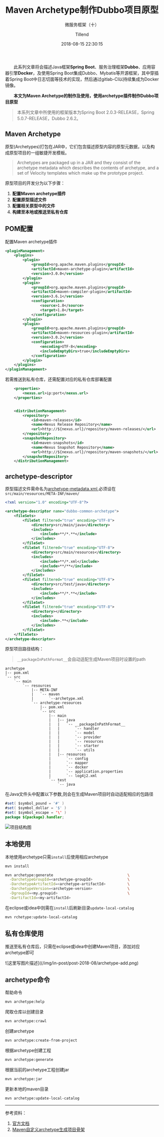 ﻿---
layout:     post
title:      "Maven Archetype制作Dubbo项目原型"
subtitle:   "微服务框架（十）"
date:       2018-08-15 22:30:15
author:     "Tillend"
catalog:      true
header-img: "img/post-bg-alitrip.jpg"
tags:
    - Maven
    - Dubbo
---

　　此系列文章将会描述Java框架**Spring Boot**、服务治理框架**Dubbo**、应用容器引擎**Docker**，及使用Spring Boot集成Dubbo、Mybatis等开源框架，其中穿插着Spring Boot中日志切面等技术的实现，然后通过gitlab-CI以持续集成为Docker镜像。

　　**本文为Maven Archetype的制作及使用，使用archetype插件制作Dubbo项目原型**

> 本系列文章中所使用的框架版本为Spring Boot 2.0.3-RELEASE，Spring 5.0.7-RELEASE，Dubbo 2.6.2。


## Maven Archetype

原型(Archetypes)打包在JAR中，它们包含描述原型内容的原型元数据，以及构成原型项目的一组敏捷开发模板。

> Archetypes are packaged up in a JAR and they consist of the archetype metadata which describes the contents of archetype, and a set of Velocity templates which make up the prototype project. 

原型项目的开发分为以下步骤：

 1. **配置Maven archetype插件**
 2. **配置原型描述文件**
 3. **配置相关原型中的文件**
 4. **构建至本地或推送至私有仓库**


## POM配置

配置Maven archetype插件

```xml
<pluginManagement>
	<plugins>
		<plugin>
			<groupId>org.apache.maven.plugins</groupId>
			<artifactId>maven-archetype-plugin</artifactId>
			<version>3.0.0</version>
		</plugin>
		<plugin>
			<groupId>org.apache.maven.plugins</groupId>
			<artifactId>maven-compiler-plugin</artifactId>
			<version>3.6.1</version>
			<configuration>
				<source>1.8</source>
				<target>1.8</target>
			</configuration>
		</plugin>
		<plugin>
			<groupId>org.apache.maven.plugins</groupId>
			<artifactId>maven-resources-plugin</artifactId>
			<version>3.0.2</version>
			<configuration>
				<encoding>UTF-8</encoding>
				<includeEmptyDirs>true</includeEmptyDirs>
			</configuration>
		</plugin>
	</plugins>
</pluginManagement>

```

若需推送到私有仓库，还需配置对应的私有仓库部署配置

```xml
	<properties>
		<nexus.url>ip:port</nexus.url>
	</properties>


	<distributionManagement>
		<repository>
			<id>maven-releases</id>
			<name>Nexus Release Repository</name>
			<url>http://${nexus.url}/repository/maven-releases/</url>
		</repository>
		<snapshotRepository>
			<id>maven-snapshots</id>
			<name>Nexus Snapshot Repository</name>
			<url>http://${nexus.url}/repository/maven-snapshots/</url>
		</snapshotRepository>
	</distributionManagement>
```

## archetype-descriptor

原型描述文件需命名为[archetype-metadata.xml](http://maven.apache.org/archetype/archetype-models/archetype-descriptor/archetype-descriptor.html),必须设在`src/main/resources/META-INF/maven/`

```xml
<?xml version="1.0" encoding="UTF-8"?>

<archetype-descriptor name="dubbo-common-archetype">
	<fileSets>
		<fileSet filtered="true" encoding="UTF-8">
			<directory>src/main/java</directory>
			<includes>
				<include>**/*.**</include>
			</includes>
		</fileSet>
		<fileSet filtered="true" encoding="UTF-8">
			<directory>src/main/resources</directory>
			<includes>
				<include>**/*.xml</include>
				<include>**/**</include>
			</includes>
		</fileSet>
		<fileSet filtered="true" encoding="UTF-8">
			<directory>src/test/java</directory>
			<includes>
				<include>**/*.**</include>
			</includes>
		</fileSet>
		<fileSet filtered="true" encoding="UTF-8">
			<directory></directory>
			<includes>
				<include>.**</include>
			</includes>
		</fileSet>
	</fileSets>
</archetype-descriptor>

```

原型项目路径结构：

> `__packageInPathFormat__`会自动适配生成Maven项目时设置的path

```
archetype
|-- pom.xml
`-- src
    `-- main
        `-- resources
            |-- META-INF
            |   `-- maven
            |       `--archetype.xml
            `-- archetype-resources
                |-- pom.xml
                `-- src
                    |-- main
                    |   |-- java
                    |   |   `-- __packageInPathFormat__
                    |   |   	`-- handler
                    |   |   	`-- model
                    |   |   	`-- provider
                    |   |   	`-- resources
                    |   |   	`-- starter
                    |   |   	`-- utils
                    |   |-- resources
                    |       `-- config
                    |       `-- mapper
                    |       `-- docker
                    |       `-- application.properties
                    |       `-- log4j2.xml
                    `-- test
                        `-- java

```

在Java文件头中配置以下参数,则会在生成Maven项目时自动适配相应的包路径

```java
#set( $symbol_pound = '#' )
#set( $symbol_dollar = '$' )
#set( $symbol_escape = '\' )
package ${package}.handler;
```


![项目结构图](/img/in-post/post-2018-08/archetype.png)
## 本地使用

本地使用archetype只需`install`后使用相应archetype

```bash
mvn install
```


```bash
mvn archetype:generate                                  \
  -DarchetypeGroupId=<archetype-groupId>                \
  -DarchetypeArtifactId=<archetype-artifactId>          \
  -DarchetypeVersion=<archetype-version>                \
  -DgroupId=<my.groupid>                                \
  -DartifactId=<my-artifactId>
```

在eclipse或idea中则需在`install`后刷新目录`update-local-catalog`

```bash
mvn rchetype:update-local-catalog
```

## 私有仓库使用

推送至私有仓库后，只需在eclipse或idea中创建Maven项目，添加对应archetype即可

![这里写图片描述]((/img/in-post/post-2018-08/archetype-add.png)


## archetype命令

帮助命令
```bash
mvn archetype:help
```

爬取仓库以创建目录
```bash
mvn archetype:crawl
```

创建archetype
```bash
mvn archetype:create-from-project
```

根据archetype创建工程
```bash
mvn archetype:generate
```

根据当前的archetype工程创建jar
```bash
mvn archetype:jar
```

更新本地的maven目录
```bash
mvn archetype:update-local-catalog
```


---
参考资料：
1. [官方文档](http://maven.apache.org/guides/mini/guide-creating-archetypes.html)
2. [Maven自定义archetype生成项目骨架](https://blog.csdn.net/jeikerxiao/article/details/60324029)
